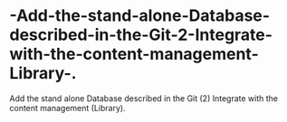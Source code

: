 # -Add-the-stand-alone-Database-described-in-the-Git-2-Integrate-with-the-content-management-Library-.
 Add the stand alone Database described in the Git (2) Integrate with the content management (Library).
